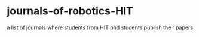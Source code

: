 # journals-of-robotics-HIT
a list of journals where students from HIT phd students publish their papers

